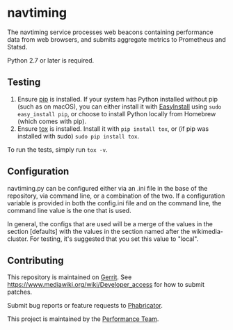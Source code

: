 # navtiming

The navtiming service processes web beacons containing performance data from web browsers, and submits
aggregate metrics to Prometheus and Statsd.

Python 2.7 or later is required.

## Testing

1. Ensure [pip](https://pip.pypa.io/en/stable/installing/) is installed. If your system has Python installed without pip (such as on macOS), you can either install it with [EasyInstall](https://setuptools.readthedocs.io/en/latest/easy_install.html) using `sudo easy_install pip`, or choose to install Python locally from Homebrew (which comes with pip).
2. Ensure [tox](https://tox.readthedocs.io/en/latest/) is installed. Install it with `pip install tox`, or (if pip was installed with sudo) `sudo pip install tox`.

To run the tests, simply run `tox -v`.

## Configuration

navtiming.py can be configured either via an .ini file in the base of the repository, via command line, or a combination of the two.  If a configuration variable is provided in both the config.ini file and on the command line, the command line value is the one that is used.

In general, the configs that are used will be a merge of the values in the section [defaults] with the values in the section named after the wikimedia-cluster.  For testing, it's suggested that you set this value to "local".

## Contributing

This repository is maintained on [Gerrit](https://gerrit.wikimedia.org/g/performance/navtiming/). See https://www.mediawiki.org/wiki/Developer_access for how to submit patches.

Submit bug reports or feature requests to [Phabricator](https://phabricator.wikimedia.org/maniphest/task/edit/form/1/?project=mediawiki-extensions-navigationtiming,performance-team).

This project is maintained by the [Performance Team](https://www.mediawiki.org/wiki/Performance_Team).
